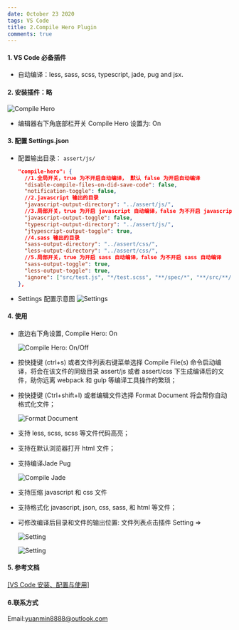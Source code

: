 ```yaml
---
date: October 23 2020
tags: VS Code
title: 2.Compile Hero Plugin
comments: true
---
```


#### 1. VS Code 必备插件

- 自动编译：less, sass, scss, typescript, jade, pug and jsx.

#### 2. 安装插件：略

![Compile Hero](https://s1.ax1x.com/2020/10/24/BVAHtx.png)

- 编辑器右下角底部栏开关 Compile Hero 设置为: On

#### 3. 配置 Settings.json

- 配置输出目录： `assert/js/`

  ```json
  "compile-hero": {
    //1.全局开关，true 为不开启自动编译， 默认 false 为开启自动编译
    "disable-compile-files-on-did-save-code": false,
    "notification-toggle": false,
    //2.javascript 输出的目录
    "javascript-output-directory": "../assert/js/",
    //3.局部开关，true 为开启 javascript 自动编译，false 为不开启 javascript 自动编译
    "javascript-output-toggle": false,
    "typescript-output-directory": "../assert/js/",
    "jtypescript-output-toggle": true,
    //4.sass 输出的目录
    "sass-output-directory": "../assert/css/",
    "less-output-directory": "../assert/css/",
    //5.局部开关，true 为开启 sass 自动编译，false 为不开启 sass 自动编译
    "sass-output-toggle": true,
    "less-output-toggle": true,
    "ignore": ["src/test.js", "*/test.scss", "**/spec/*", "**/src/**/*","*/less/*"],
  },
  ```

- Settings 配置示意图
  ![Settings](https://s1.ax1x.com/2020/10/24/BVZQ6U.png)

#### 4. 使用

- 底边右下角设置, Compile Hero: On

  ![Compile Hero: On/Off](https://img-blog.csdnimg.cn/20200829131927150.gif)

- 按快捷键 (ctrl+s) 或者文件列表右键菜单选择 Compile File(s) 命令启动编译，将会在该文件的同级目录 assert/js 或者 assert/css 下生成编译后的文件，助你远离 webpack 和 gulp 等编译工具操作的繁琐；

- 按快捷键 (Ctrl+shift+I) 或者编辑文件选择 Format Document 将会帮你自动格式化文件；

  ![Format Document](https://img-blog.csdnimg.cn/20200829132027416.gif)

- 支持 less, scss, scss 等文件代码高亮；

- 支持在默认浏览器打开 html 文件；

- 支持编译Jade Pug

  ![Compile Jade](https://img-blog.csdnimg.cn/20200829131927150.gif)

- 支持压缩 javascript 和 css 文件

- 支持格式化 javascript, json, css, sass, 和 html 等文件；

- 可修改编译后目录和文件的输出位置: 文件列表点击插件 Setting =>

  ![Setting](https://s1.ax1x.com/2020/10/24/BVmwee.png)

  ![Setting](https://img-blog.csdnimg.cn/20200829131958177.gif)

#### 5. 参考文档

[[VS Code 安装、配置与使用]]()

#### 6.联系方式

Email:yuanmin8888@outlook.com
